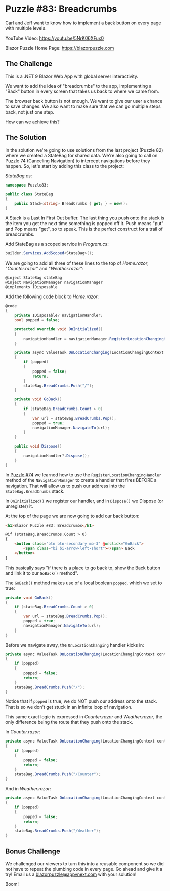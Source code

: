 # Puzzle #83: Breadcrumbs

Carl and Jeff want to know how to implement a back button on every page with multiple levels.

YouTube Video: https://youtu.be/5NrK06XFux0

Blazor Puzzle Home Page: https://blazorpuzzle.com

## The Challenge

This is a .NET 9 Blazor Web App with global server interactivity.

We want to add the idea of "breadcrumbs" to the app, implementing a "Back" button in every screen that takes us back to where we came from.

The browser back button is not enough. We want to give our user a chance to save changes. We also want to make sure that we can go multiple steps back, not just one step.

How can we achieve this?

## The Solution

In the solution we're going to use solutions from the last project (Puzzle 82) where we created a StateBag for shared data. We're also going to call on Puzzle 74 (Canceling Navigation) to intercept navigations before they happen. So, let's start by adding this class to the project:

*StateBag.cs*:

```c#
namespace Puzzle83;

public class StateBag
{
	public Stack<string> BreadCrumbs { get; } = new();
}
```

A Stack is a Last In First Out buffer. The last thing you push onto the stack is the item you get the next time something is popped off it. Push means "put" and Pop means "get", so to speak. This is the perfect construct for a trail of breadcrumbs.

Add StateBag as a scoped service in *Program.cs*:

```c#
builder.Services.AddScoped<StateBag>();
```

We are going to add all three of these lines to the top of *Home.razor*, "*Counter.razor*" and "*Weather.razor*":

```c#
@inject StateBag stateBag
@inject NavigationManager navigationManager
@implements IDisposable
```

Add the following code block to *Home.razor*:

```c#
@code 
{
    private IDisposable? navigationHandler;
    bool popped = false;

    protected override void OnInitialized()
    {
        navigationHandler = navigationManager.RegisterLocationChangingHandler(OnLocationChanging);
    }

    private async ValueTask OnLocationChanging(LocationChangingContext context)
    {
        if (popped)
        {
            popped = false;
            return;
        }
        stateBag.BreadCrumbs.Push("/");
    }

    private void GoBack()
    {
        if (stateBag.BreadCrumbs.Count > 0)
        {
            var url = stateBag.BreadCrumbs.Pop();
            popped = true;
            navigationManager.NavigateTo(url);
        }
    }

    public void Dispose()
    {
        navigationHandler?.Dispose();
    }
}
```

In [Puzzle #74](https://github.com/BlazorPuzzle/Puzzle-74/tree/master/Solution) we learned how to use the `RegisterLocationChangingHandler` method of the `NavigationManager` to create a handler that fires BEFORE a navigation. That will allow us to push our address into the `StateBag.BreadCrumbs` stack.

In `OnInitialized()` we register our handler, and in `Dispose()` we Dispose (or unregister) it.

At the top of the page we are now going to add our back button:

```html
<h1>Blazor Puzzle #83: Breadcrumbs</h1>

@if (stateBag.BreadCrumbs.Count > 0)
{
    <button class="btn btn-secondary mb-3" @onclick="GoBack">
        <span class="bi bi-arrow-left-short"></span> Back
    </button>
}
```

This basically says "if there is a place to go back to, show the Back button and link it to our `GoBack()` method".

The `GoBack()` method makes use of a local boolean `popped`, which we set to true:

```c#
private void GoBack()
{
    if (stateBag.BreadCrumbs.Count > 0)
    {
        var url = stateBag.BreadCrumbs.Pop();
        popped = true;
        navigationManager.NavigateTo(url);
    }
}
```

Before we navigate away, the `OnLocationChanging` handler kicks in:

```c#
private async ValueTask OnLocationChanging(LocationChangingContext context)
{
    if (popped)
    {
        popped = false;
        return;
    }
    stateBag.BreadCrumbs.Push("/");
}
```

Notice that if `popped` is true, we do NOT push our address onto the stack. That is so we don't get stuck in an infinite loop of navigation.

This same exact logic is expressed in *Counter.razor* and *Weather.razor*, the only difference being the route that they push onto the stack.

In *Counter.razor:*

```c#
private async ValueTask OnLocationChanging(LocationChangingContext context)
{
    if (popped)
    {
        popped = false;
        return;
    }
    stateBag.BreadCrumbs.Push("/Counter");
}
```

And in *Weather.razor*:

```c#
private async ValueTask OnLocationChanging(LocationChangingContext context)
{
    if (popped)
    {
        popped = false;
        return;
    }
    stateBag.BreadCrumbs.Push("/Weather");
}
```

## Bonus Challenge

We challenged our viewers to turn this into a reusable component so we did not have to repeat the plumbing code in every page. Go ahead and give it a try! Email us a blazorpuzzle@appvnext.com with your solution!

Boom!
